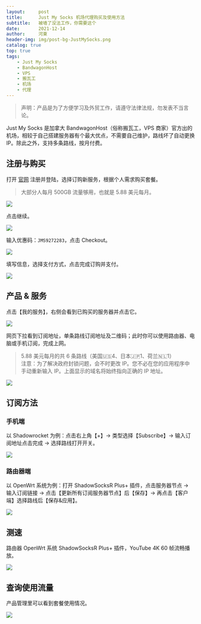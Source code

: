 ```yaml
---
layout:     post
title:      Just My Socks 机场代理购买及使用方法
subtitle:   被墙了没法工作，你需要这个
date:       2021-12-14
author:     河東
header-img: img/post-bg-JustMySocks.png
catalog: true
top: true
tags:
    - Just My Socks
    - BandwagonHost
    - VPS
    - 搬瓦工
    - 机场
    - 代理
---
```


> 声明：产品是为了方便学习及外贸工作，请遵守法律法规，勿发表不当言论。

Just My Socks 是加拿大 BandwagonHost（俗称搬瓦工，VPS 商家）官方出的机场，相较于自己搭建服务器有个最大优点，不需要自己维护，路线坏了自动更换 IP。除此之外，支持多条路线，按月付费。





## 注册与购买

打开 <a href="https://justmysocks.net/members/aff.php?aff=12029" target="_blank">官网</a> 注册并登陆，选择订购新服务，根据个人需求购买套餐。

> 大部分人每月 500GB 流量够用，也就是 5.88 美元每月。

![](https://i.imgur.com/G0gKyok.png)

点击继续。

![](https://i.imgur.com/b8CjZzd.png)

输入优惠码：`JMS9272283`，点击 Checkout。

![](https://i.imgur.com/rUT5nEY.png)

填写信息，选择支付方式，点击完成订购并支付。


![](https://i.imgur.com/r81XVOD.png)


## 产品 & 服务

点击【我的服务】，右侧会看到已购买的服务器并点击它。

![](https://i.imgur.com/k9h53wz.png)

网页下拉看到订阅地址，单条路线订阅地址及二维码；此时你可以使用路由器、电脑或手机订阅，完成上网。

> 5.88 美元每月的共 6 条路线（美国🇺🇸4、日本🇯🇵1、荷兰🇳🇱1）  
> 注意：为了解决政府封锁问题，会不时更改 IP。您不必在您的应用程序中手动重新输入 IP。上面显示的域名将始终指向正确的 IP 地址。

![](https://i.imgur.com/ZDCJnFg.png)



## 订阅方法

### 手机端

以 Shadowrocket 为例：点击右上角【+】→ 类型选择【Subscribe】→ 输入订阅地址点击完成 → 选择路线打开开关。

![](https://i.imgur.com/Hg0vnQw.jpg)

### 路由器端

以 OpenWrt 系统为例：打开 ShadowSocksR Plus+ 插件，点击服务器节点 → 输入订阅链接 → 点击【更新所有订阅服务器节点】后【保存】→ 再点击【客户端】选择路线后【保存&应用】。

![](https://i.imgur.com/wtk8nIb.png)


## 测速

路由器 OpenWrt 系统 ShadowSocksR Plus+ 插件，YouTube 4K 60 帧流畅播放。
 
![](https://i.imgur.com/Kb3KMPp.png)


## 查询使用流量

产品管理里可以看到套餐使用情况。

![](https://i.imgur.com/feBInBi.png)

